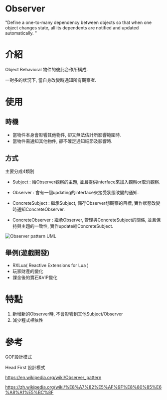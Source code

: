 Observer
=====================
"Define a one-to-many dependency between objects so that when one object
changes state, all its dependents are notified and updated automatically.
"
# 介紹
Object Behavioral 物件的彼此合作所構成.

一對多的狀況下, 當自身改變時通知所有觀察者.

# 使用

## 時機
- 當物件本身會影響其他物件, 卻又無法估計所影響範圍時.
- 當物件需通知其他物件, 卻不確定通知細節及影響時.

## 方式
主要分成4類別
- Subject : 給Observer觀察的主題, 並且提供interface來加入觀察or取消觀察.

- Observer : 會有一個updating的interface來接受狀態改變的通知.

- ConcreteSubject : 繼承Subject, 儲存Observer想觀察的目標, 實作狀態改變時通知ConcreteObserver.

- ConcreteObserver : 繼承Observer, 管理與ConcreteSubject的關係, 並且保持與主題的一致性, 實作update給ConcreteSubject.

![Observer pattern UML](https://upload.wikimedia.org/wikipedia/commons/thumb/a/a8/Observer_w_update.svg/500px-Observer_w_update.svg.png)

## 舉例(遊戲開發)
- RXLua( Reactive Extensions for Lua )
- 玩家財產的變化
- 課金後的寶石&VIP變化

# 特點
1. 新增新的Observer時, 不會影響到其他Subject/Observer
2. 減少程式相依性

# 參考

GOF設計模式

Head First 設計模式

<https://en.wikipedia.org/wiki/Observer_pattern>

<https://zh.wikipedia.org/wiki/%E8%A7%82%E5%AF%9F%E8%80%85%E6%A8%A1%E5%BC%8F>
